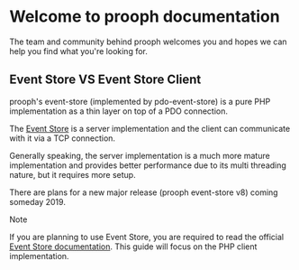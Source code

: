 # Welcome to prooph documentation

The team and community behind prooph welcomes you and hopes we can help you find what you're looking for.

## Event Store VS Event Store Client

prooph's event-store (implemented by pdo-event-store) is a pure PHP implementation as a thin layer on top of a PDO connection.

The [Event Store](http://eventstore.org/) is a server implementation and the client can communicate with it via a TCP connection.

Generally speaking, the server implementation is a much more mature implementation and provides better performance due to its multi threading nature, but it requires more setup.

There are plans for a new major release (prooph event-store v8) coming someday 2019.

> [!NOTE]
> If you are planning to use Event Store, you are required to read the official [Event Store documentation](https://eventstore.org/docs/). This guide will focus on the PHP client implementation.

